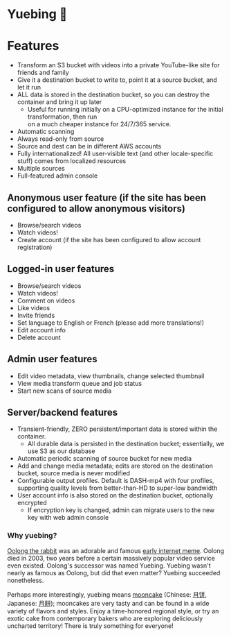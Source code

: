 Yuebing 🥮
==========

# Features

* Transform an S3 bucket with videos into a private YouTube-like site for friends and family
* Give it a destination bucket to write to, point it at a source bucket, and let it run
* ALL data is stored in the destination bucket, so you can destroy the container and bring it up later
  * Useful for running initially on a CPU-optimized instance for the initial transformation, then run \
    on a much cheaper instance for 24/7/365 service.
* Automatic scanning
* Always read-only from source
* Source and dest can be in different AWS accounts
* Fully internationalized! All user-visible text (and other locale-specific stuff) comes from localized resources
* Multiple sources
* Full-featured admin console

## Anonymous user feature (if the site has been configured to allow anonymous visitors)
  * Browse/search videos
  * Watch videos!
  * Create account (if the site has been configured to allow account registration)

## Logged-in user features
  * Browse/search videos
  * Watch videos!
  * Comment on videos
  * Like videos
  * Invite friends
  * Set language to English or French (please add more translations!)
  * Edit account info
  * Delete account

## Admin user features
  * Edit video metadata, view thumbnails, change selected thumbnail
  * View media transform queue and job status
  * Start new scans of source media

## Server/backend features
  * Transient-friendly, ZERO persistent/important data is stored within the container.
    * All durable data is persisted in the destination bucket; essentially, we use S3 as our database
  * Automatic periodic scanning of source bucket for new media
  * Add and change media metadata; edits are stored on the destination bucket, source media is never modified 
  * Configurable output profiles. Default is DASH-mp4 with four profiles, supporting quality levels from better-than-HD to super-low bandwidth
  * User account info is also stored on the destination bucket, optionally encrypted
    * If encryption key is changed, admin can migrate users to the new key with web admin console

### Why yuebing?
[Oolong the rabbit](https://en.wikipedia.org/wiki/Oolong_(rabbit)) was an adorable and famous
[early internet meme](https://duckduckgo.com/?q=oolong+rabbit&ia=images&iax=images). Oolong died in 2003,
two years before a certain massively popular video service even existed.
Oolong's successor was named Yuebing. Yuebing wasn't nearly as famous as Oolong, but did that even matter?
Yuebing succeeded nonetheless.

Perhaps more interestingly, yuebing means [mooncake](https://en.wikipedia.org/wiki/Mooncake)
(Chinese: [月饼](https://zh.wikipedia.org/wiki/%E6%9C%88%E9%A5%BC),
Japanese: [月餅](https://ja.wikipedia.org/wiki/%E6%9C%88%E9%A4%85)); mooncakes are very tasty and can be found in
a wide variety of flavors and styles. Enjoy a time-honored regional style, or try an exotic cake from contemporary
bakers who are exploring deliciously uncharted territory! There is truly something for everyone!
